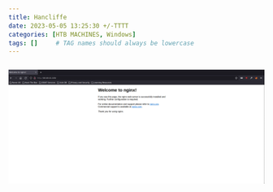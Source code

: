 ```yaml
---
title: Hancliffe
date: 2023-05-05 13:25:30 +/-TTTT
categories: [HTB MACHINES, Windows]
tags: []     # TAG names should always be lowercase
---
```


```shell

```


![imagen1](/assets/images/Hancliffe/han1.png)

